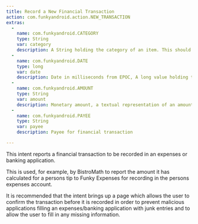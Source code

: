```yaml
---
title: Record a New Financial Transaction
action: com.funkyandroid.action.NEW_TRANSACTION
extras:
  -
    name: com.funkyandroid.CATEGORY
    type: String
    var: category
    description: A String holding the category of an item. This should be a textual representation and not an id (e.g. Hotel expenses).
  -
    name: com.funkyandroid.DATE
    type: long
    var: date
    description: Date in milliseconds from EPOC, A long value holding the date in milliseconds from the epoc as returned by System.currentTimeMillis(), (new Date()).getTime(), or Calendar.getInstance().getTimeInMillis().
  -
    name: com.funkyandroid.AMOUNT
    type: String
    var: amount
    description: Monetary amount, a textual representation of an amount without a currency symbol (e.g. "123.45"). The currency symbol is not included because only the receiving intent is aware of currencies it supports.
  -
    name: com.funkyandroid.PAYEE
    type: String
    var: payee
    description: Payee for financial transaction

---
```

This intent reports a financial transaction to be recorded in an expenses or banking application.

This is used, for example, by BistroMath to report the amount it has calculated for a persons tip to Funky Expenses for recording in the persons expenses account.

It is recommended that the intent brings up a page which allows the user to confirm the transaction 
before it is recorded in order to prevent malicious applications filling an expenses/banking application with junk entries and to allow the user to fill in any missing information.

